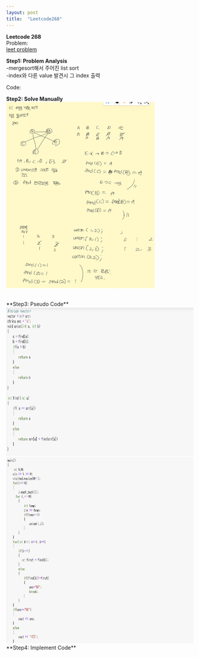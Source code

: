 ```yaml
---
layout: post
title:  "Leetcode268"
---
```


**Leetcode 268** <br/>
Problem: <br/>
[leet problem](https://leetcode.com/problems/missing-number/)

**Step1: Problem Analysis**<br/>
-mergesort해서 주어진 list sort<br/>
-index와 다른 value 발견시 그 index 출력<br/>

Code: <br/>
<script src="https://gist.github.com/growingpenguin/678287a296a6fb4df7cbdbe1d8756aa5.js"></script>

**Step2: Solve Manually**<br/>
<img src="/_images/Baek1976_1.jpeg" width="400" height="500">

<br/>
**Step3: Pseudo Code**<br/>
<img src="/_images/Baek1976_1.png" width="700" height="400">
<img src="/_images/Baek1976_2.png" width="700" height="500">
<br/>
**Step4: Implement Code** <br/>
<script src="https://gist.github.com/growingpenguin/678287a296a6fb4df7cbdbe1d8756aa5.js"></script>

